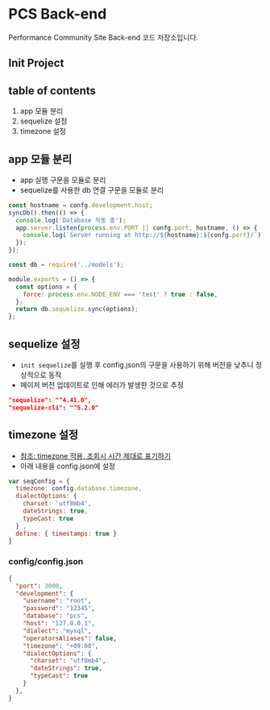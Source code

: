 # PCS Back-end
Performance Community Site Back-end 코드 저장소입니다.

## Init Project

## table of contents
1. app 모듈 분리
1. sequelize 설정
1. timezone 설정


## app 모듈 분리
- app 실행 구문을 모듈로 분리
- sequelize를 사용한 db 연결 구문을 모듈로 분리

```js
const hostname = confg.development.host;
syncDb().then(() => {
  console.log('Database 작동 중');
  app.server.listen(process.env.PORT || confg.port, hostname, () => {
    console.log(`Server running at http://${hostname}:${confg.port}/`);
  });
});
```


```js
const db = require('../models');

module.exports = () => {
  const options = {
    force: process.env.NODE_ENV === 'test' ? true : false,
  };
  return db.sequelize.sync(options);
};
```

## sequelize 설정
- `init sequelize`를 실행 후 config.json의 구문을 사용하기 위해 버전을 낮추니 정상적으로 동작
- 메이저 버전 업데이트로 인해 에러가 발생한 것으로 추정

```json
"sequelize": "^4.41.0",
"sequelize-cli": "^5.2.0"
```

## timezone 설정
- [참조: timezone 적용, 조회시 시간 제대로 표기하기](https://lemontia.tistory.com/873)
- 아래 내용을 config.json에 설정

```js
var seqConfig = { 
  timezone: config.database.timezone, 
  dialectOptions: { 
    charset: 'utf8mb4', 
    dateStrings: true, 
    typeCast: true 
  } ,
  define: { timestamps: true } 
}
```
### config/config.json

```json
{
  "port": 3000,
  "development": {
    "username": "root",
    "password": "12345",
    "database": "pcs",
    "host": "127.0.0.1",
    "dialect": "mysql",
    "operatorsAliases": false,
    "timezone": "+09:00",
    "dialectOptions": { 
      "charset": "utf8mb4", 
      "dateStrings": true, 
      "typeCast": true 
    }
  },
}

```
